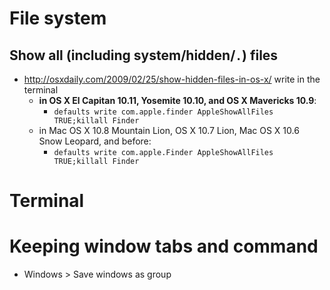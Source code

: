 # File system

## Show all (including system/hidden/`.`) files

+ http://osxdaily.com/2009/02/25/show-hidden-files-in-os-x/
    write in the terminal
   + **in OS X El Capitan 10.11, Yosemite 10.10, and OS X Mavericks 10.9**:
     + `defaults write com.apple.finder AppleShowAllFiles TRUE;killall Finder`
   + in Mac OS X 10.8 Mountain Lion, OS X 10.7 Lion, Mac OS X 10.6 Snow Leopard, and before:
     + `defaults write com.apple.Finder AppleShowAllFiles TRUE;killall Finder`


# Terminal

# Keeping window tabs and command

+ Windows > Save windows as group
